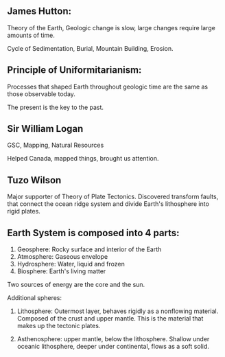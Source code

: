 ## James Hutton:

Theory of the Earth, Geologic change is slow, large changes require large amounts of time.

Cycle of Sedimentation, Burial, Mountain Building, Erosion.

## Principle of Uniformitarianism:

Processes that shaped Earth throughout geologic time are the same as those observable today.

The present is the key to the past.

## Sir William Logan

GSC, Mapping, Natural Resources

Helped Canada, mapped things, brought us attention.

## Tuzo Wilson

Major supporter of Theory of Plate Tectonics. Discovered transform faults, that connect the ocean ridge system and divide Earth's lithosphere into rigid plates.

## Earth System is composed into 4 parts:

1. Geosphere: Rocky surface and interior of the Earth
2. Atmosphere: Gaseous envelope
3. Hydrosphere: Water, liquid and frozen
4. Biosphere: Earth's living matter

Two sources of energy are the core and the sun.

Additional spheres:

1. Lithosphere: Outermost layer, behaves rigidly as a nonflowing material. Composed of the crust and upper mantle. This is the material that makes up the tectonic plates.

2. Asthenosphere: upper mantle, below the lithosphere. Shallow under oceanic lithosphere, deeper under continental, flows as a soft solid.
